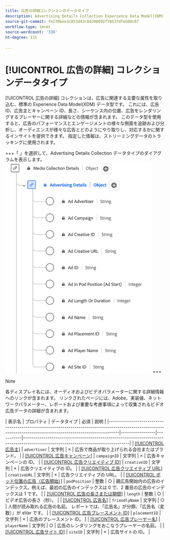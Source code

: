 ```yaml
---
title: 広告の詳細コレクションのデータタイプ
description: Advertising Details Collection Experience Data Model(XDM) データタイプについて説明します。
source-git-commit: fe239bee3c853d43c04200092f59537dfeb00c87
workflow-type: tm+mt
source-wordcount: '338'
ht-degree: 11%

---
```


# [!UICONTROL 広告の詳細] コレクションデータタイプ

[!UICONTROL 広告の詳細] コレクションは、広告に関連する主要な属性を取り込む、標準の Experience Data Model(XDM) データ型です。 これには、広告 ID、広告主とキャンペーン ID、長さ、シーケンス内の位置、広告をレンダリングするプレーヤーに関する詳細などの情報が含まれます。 このデータ型を使用すると、広告のパフォーマンスとエンゲージメントの様々な側面を追跡および分析し、オーディエンスが様々な広告とどのようにやり取りし、対応するかに関するインサイトを提供できます。 指定した情報は、ストリーミングデータのトラッキングに使用されます。

+++「 」を選択して、Advertising Details Collection データタイプのダイアグラムを表示します。
![Advertising Details Collection データタイプの図です。](../images/data-types/advertising-details-collection.png)
+++

>[!NOTE]
>
>各ディスプレイ名には、オーディオおよびビデオパラメーターに関する詳細情報へのリンクが含まれます。 リンクされたページには、Adobe、実装値、ネットワークパラメーター、レポートおよび重要な考慮事項によって収集されるビデオ広告データの詳細が含まれます。

| 表示名 | プロパティ | データタイプ | 必須 | 説明 |
|-----------------------------------------------------------------------------------------------------------------------------------------------------------------|-----------------|-----------|----------------------------------------------------------------------------------------------------------------------------------|
| [[!UICONTROL 広告主]](https://experienceleague.adobe.com/docs/media-analytics/using/implementation/variables/ad-parameters.html#advertiser) | `advertiser` | 文字列 | × | 広告で商品が取り上げられる会社またはブランド。 |
| [[!UICONTROL 広告キャンペーン]](https://experienceleague.adobe.com/docs/media-analytics/using/implementation/variables/ad-parameters.html#campaign-id) | `campaignID` | 文字列 | × | 広告キャンペーンの ID。 |
| [[!UICONTROL 広告クリエイティブ ID]](https://experienceleague.adobe.com/docs/media-analytics/using/implementation/variables/ad-parameters.html#creative-id) | `creativeID` | 文字列 | × | 広告クリエイティブの ID。 |
| [[!UICONTROL 広告クリエイティブ URL]](https://experienceleague.adobe.com/docs/media-analytics/using/implementation/variables/ad-parameters.html#creative-url) | `creativeURL` | 文字列 | × | 広告クリエイティブの URL。 |
| [[!UICONTROL ポッド位置の広告（広告開始）]](https://experienceleague.adobe.com/docs/media-analytics/using/implementation/variables/ad-parameters.html#ad-start) | `podPosition` | 整数 | ○ | 親広告開始内の広告のインデックス。例えば、最初の広告のインデックスは 0 で、2 番目の広告のインデックスは 1 です。 |
| [[!UICONTROL 広告の長さまたは期間]](https://experienceleague.adobe.com/docs/media-analytics/using/implementation/variables/ad-parameters.html#ad-length) | `length` | 整数 | ○ | ビデオ広告の長さ（秒）。 |
| [[!UICONTROL 広告名]](https://experienceleague.adobe.com/docs/media-analytics/using/implementation/variables/ad-parameters.html#ad-name) | `friendlyName` | 文字列 | ○ | 人間が読み取れる広告の名前。 レポートでは、「広告名」が分類、「広告名（変数）」が eVar です。 |
| [[!UICONTROL 広告プレースメント ID]](https://experienceleague.adobe.com/docs/media-analytics/using/implementation/variables/ad-parameters.html#placement-id) | `placementID` | 文字列 | × | 広告のプレースメント ID。 |
| [[!UICONTROL 広告プレーヤー名]](https://experienceleague.adobe.com/docs/media-analytics/using/implementation/variables/ad-parameters.html#ad-player-name) | `playerName` | 文字列 | ○ | 広告のレンダリングをおこなうプレーヤーの名前。 |
| [[!UICONTROL 広告サイト ID]](https://experienceleague.adobe.com/docs/media-analytics/using/implementation/variables/ad-parameters.html#site-id) | `siteID` | 文字列 | × | 広告サイトの ID。 |
